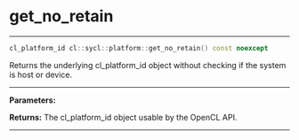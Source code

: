 # get_no_retain

---

```cpp
cl_platform_id cl::sycl::platform::get_no_retain() const noexcept
```


Returns the underlying cl_platform_id object without checking if the system is host or device. 


---
**Parameters:**

**Returns:** The cl_platform_id object usable by the OpenCL API. 

---
